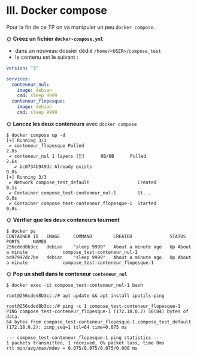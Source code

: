 # III. Docker compose

Pour la fin de ce TP on va manipuler un peu `docker compose`.

🌞 **Créez un fichier `docker-compose.yml`**

- dans un nouveau dossier dédié `/home/<USER>/compose_test`
- le contenu est le suivant :

```yml
version: "3"

services:
  conteneur_nul:
    image: debian
    cmd: sleep 9999
  conteneur_flopesque:
    image: debian
    cmd: sleep 9999
```


🌞 **Lancez les deux conteneurs** avec `docker compose`

```
$ docker compose up -d
[+] Running 3/3
 ✔ conteneur_flopesque Pulled                                                                   2.8s 
 ✔ conteneur_nul 1 layers [⣿]      0B/0B      Pulled                                            2.6s 
   ✔ bc0734b949dc Already exists                                                                0.0s 
[+] Running 3/3
 ✔ Network compose_test_default                  Created                                        0.1s 
 ✔ Container compose_test-conteneur_nul-1        St...                                          0.0s 
 ✔ Container compose_test-conteneur_flopesque-1  Started                                        0.0s 
```

🌞 **Vérifier que les deux conteneurs tournent**

```
$ docker ps
CONTAINER ID   IMAGE     COMMAND        CREATED              STATUS              PORTS     NAMES
256cded8b3cc   debian    "sleep 9999"   About a minute ago   Up About a minute             compose_test-conteneur_nul-1
bd97997dc7be   debian    "sleep 9999"   About a minute ago   Up About a minute             compose_test-conteneur_flopesque-1
```

🌞 **Pop un shell dans le conteneur `conteneur_nul`**
```
$ docker exec -it compose_test-conteneur_nul-1 bash
```
```
root@256cded8b3cc:/# apt update && apt install iputils-ping
```
```
root@256cded8b3cc:/# ping -c 1 compose_test-conteneur_flopesque-1
PING compose_test-conteneur_flopesque-1 (172.18.0.2) 56(84) bytes of data.
64 bytes from compose_test-conteneur_flopesque-1.compose_test_default (172.18.0.2): icmp_seq=1 ttl=64 time=0.075 ms

--- compose_test-conteneur_flopesque-1 ping statistics ---
1 packets transmitted, 1 received, 0% packet loss, time 0ms
rtt min/avg/max/mdev = 0.075/0.075/0.075/0.000 ms

```
